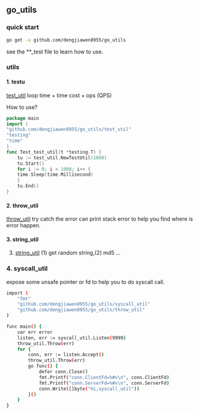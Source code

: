 ## go_utils

### quick start

```bash
go get -u github.com/dengjiawen8955/go_utils
```
see the **_test file to learn how to use.

### utils

#### 1. testu
[test_util](test_util/) loop time +  time cost + ops (QPS)

How to use?
```go
package main
import (
"github.com/dengjiawen8955/go_utils/test_util"
"testing"
"time"
)
func Test_test_util(t *testing.T) {
    tu := test_util.NewTestUtil(1000)
    tu.Start()
    for i := 0; i < 1000; i++ {
    time.Sleep(time.Millisecond)
    }
    tu.End()
}
```

#### 2. throw_util

[throw_util](throw_util) try catch the error can print stack error to help you find where is error happen.

#### 3. string_util

3. [string_util](string_util) (1) get random string,(2) md5 ...

### 4. syscall_util 

expose some unsafe pointer or fd to help you to do syscall call.

```bash
import (
	"fmt"
	"github.com/dengjiawen8955/go_utils/syscall_util"
	"github.com/dengjiawen8955/go_utils/throw_util"
)

func main() {
	var err error
	listen, err := syscall_util.Listen(9999)
	throw_util.Throw(err)
	for {
		conn, err := listen.Accept()
		throw_util.Throw(err)
		go func() {
			defer conn.Close()
			fmt.Printf("conn.ClientFd=%#v\n", conn.ClientFd)
			fmt.Printf("conn.ServerFd=%#v\n", conn.ServerFd)
			conn.Write([]byte("hi,syscall_util"))
		}()
	}
}

```